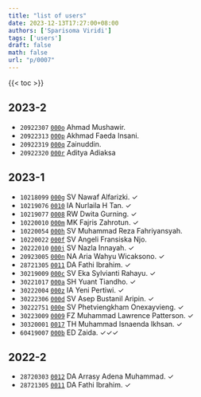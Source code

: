 ```yaml
---
title: "list of users"
date: 2023-12-13T17:27:00+08:00
authors: ['Sparisoma Viridi']
tags: ['users']
draft: false
math: false
url: "p/0007"
---
```

{{< toc >}}


## 2023-2
+ `20922307` [`000o`](../000o) Ahmad Mushawir.
+ `20922313` [`000p`](../000p) Akhmad Faeda Insani.
+ `20922319` [`000q`](../000q) Zainuddin.
+ `20922320` [`000r`](../000r) Aditya Adiaksa


## 2023-1
+ `10218099` [`000g`](../000g) SV Nawaf Alfarizki. &check;
+ `10219076` [`0010`](../0010) IA Nurlaila H Tan. &check;
+ `10219077` [`0008`](../0008) RW Dwita Gurning. &check;
+ `10220010` [`000m`](../000m) MK Fajris Zahrotun. &check;
+ `10220054` [`000h`](../000h) SV Muhammad Reza Fahriyansyah.
+ `10220022` [`000f`](../000f) SV Angeli Fransiska Njo.
+ `20222010` [`000j`](../000j) SV Nazla Innayah. &check;
+ `20923005` [`000n`](../000n) NA Aria Wahyu Wicaksono. &check;
+ `28721305` [`0011`](../0011) DA Fathi Ibrahim. &check;
+ `30219009` [`000c`](../000c) SV Eka Sylvianti Rahayu. &check;
+ `30221017` [`000a`](../000a) SH Yuant Tiandho. &check;
+ `30222004` [`000z`](../000z) IA Yeni Pertiwi. &check;
+ `30222306` [`000d`](../000d) SV Asep Bustanil Aripin. &check;
+ `30222751` [`000e`](../000e) SV Phetviengkham Onexayvieng. &check;
+ `30223009` [`0009`](../0009) FZ Muhammad Lawrence Patterson. &check;
+ `30320001` [`0017`](../0017) TH Muhammad Isnaenda Ikhsan. &check;
+ `60419007` [`000b`](../000b) ED Zaida. &check;&check;&check;


## 2022-2
+ `28720303` [`0012`](../0012) DA Arrasy Adena Muhammad. &check;
+ `28721305` [`0011`](../0011) DA Fathi Ibrahim. &check;
